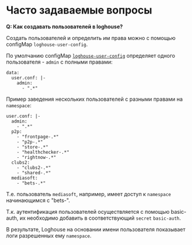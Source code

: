 # Часто задаваемые вопросы

**Q: Как создавать пользователей в loghouse?**

Создать пользователей и определить им права можно с помощью configMap `loghouse-user-config`.

По умолчанию configMap [`loghouse-user-config`](https://github.com/flant/loghouse/blob/master/charts/loghouse/templates/loghouse/loghouse-configmap.yaml) определяет одного пользователя - `admin` с полными правами:

```
data:
  user.conf: |-
    admin:
      - ".*"
```

Пример заведения нескольких пользователей с разными правами на `namespace`:

```
user.conf: |-
  admin:
    - ".*"
  p2p:
    - "frontpage-.*"
    - "p2p-.*"
    - "store-.*"
    - "healthchecker-.*"
    - "rightnow-.*"
  clubs2:
    - "clubs2-.*"
    - "shared-.*"
  mediasoft:
    - "bets-.*"
```  

Т.е. пользователь `mediasoft`, например, имеет доступ к `namespace` начинающимся с "bets-".

Т.к. аутентификация пользователей осуществляется с помощью basic-auth, их необходимо добавить в соответствующий `secret` `basic-auth`.

В результате, Loghouse на основании имени пользователя показывает логи разрешенных ему `namespace`.
